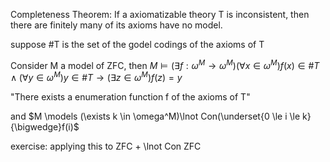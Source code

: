 
Completeness Theorem: If a axiomatizable theory T is inconsistent, then there are finitely many of its axioms have no model.

suppose #T is the set of the godel codings of the axioms of T

Consider M a model of ZFC, then $M \models (\exists f : \omega^M \rightarrow \omega^M)(\forall x \in \omega^M)f(x)\in\#T \land (\forall y \in \omega^M)y\in \#T \rightarrow (\exists z \in \omega^M)f(z)=y$

"There exists a enumeration function f of the axioms of T"

and $M \models (\exists k \in \omega^M)\lnot Con(\underset{0 \le i \le k}{\bigwedge}f(i)$

exercise: applying this to ZFC + \lnot Con ZFC
